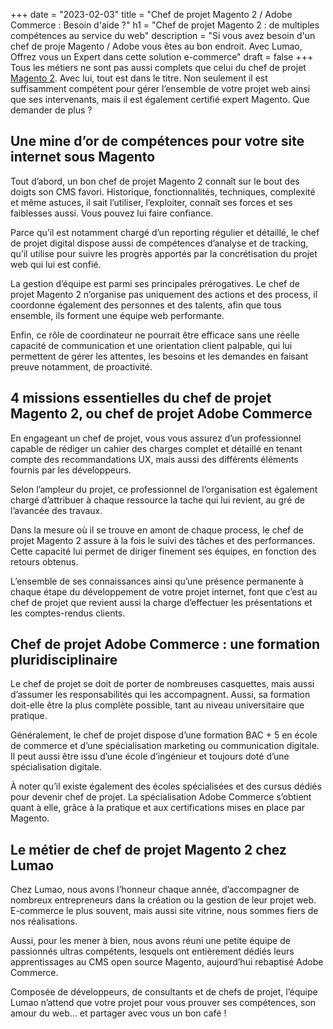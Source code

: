 +++
date = "2023-02-03"
title = "Chef de projet Magento 2 / Adobe Commerce : Besoin d'aide ?"
h1 = "Chef de projet Magento 2 : de multiples compétences au service du web"
description = "Si vous avez besoin d'un chef de proje Magento / Adobe vous êtes au bon endroit. Avec Lumao, Offrez vous un Expert dans cette solution e-commerce"
draft = false
+++
Tous les métiers ne sont pas aussi complets que celui du chef de projet [Magento 2](/ecommerce/cms/magento/). Avec lui, tout est dans le titre. Non seulement il est suffisamment compétent pour gérer l’ensemble de votre projet web ainsi que ses intervenants, mais il est également certifié expert Magento. Que demander de plus ?

## Une mine d’or de compétences pour votre site internet sous Magento

Tout d’abord, un bon chef de projet Magento 2 connaît sur le bout des doigts son CMS favori. Historique, fonctionnalités, techniques, complexité et même astuces, il sait l’utiliser, l’exploiter, connaît ses forces et ses faiblesses aussi. Vous pouvez lui faire confiance.

Parce qu’il est notamment chargé d’un reporting régulier et détaillé, le chef de projet digital dispose aussi de compétences d’analyse et de tracking, qu’il utilise pour suivre les progrès apportés par la concrétisation du projet web qui lui est confié.

La gestion d’équipe est parmi ses principales prérogatives. Le chef de projet Magento 2 n’organise pas uniquement des actions et des process, il coordonne également des personnes et des talents, afin que tous ensemble, ils forment une équipe web performante.

Enfin, ce rôle de coordinateur ne pourrait être efficace sans une réelle capacité de communication et une orientation client palpable, qui lui permettent de gérer les attentes, les besoins et les demandes en faisant preuve notamment, de proactivité.

## 4 missions essentielles du chef de projet Magento 2, ou chef de projet Adobe Commerce

En engageant un chef de projet, vous vous assurez d’un professionnel capable de rédiger un cahier des charges complet et détaillé en tenant compte des recommandations UX, mais aussi des différents éléments fournis par les développeurs.

Selon l’ampleur du projet, ce professionnel de l’organisation est également chargé d’attribuer à chaque ressource la tache qui lui revient, au gré de l’avancée des travaux.

Dans la mesure où il se trouve en amont de chaque process, le chef de projet Magento 2 assure à la fois le suivi des tâches et des performances. Cette capacité lui permet de diriger finement ses équipes, en fonction des retours obtenus.

L’ensemble de ses connaissances ainsi qu’une présence permanente à chaque étape du développement de votre projet internet, font que c’est au chef de projet que revient aussi la charge d’effectuer les présentations et les comptes-rendus clients.

## Chef de projet Adobe Commerce : une formation pluridisciplinaire

Le chef de projet se doit de porter de nombreuses casquettes, mais aussi d’assumer les responsabilités qui les accompagnent. Aussi, sa formation doit-elle être la plus complète possible, tant au niveau universitaire que pratique.

Généralement, le chef de projet dispose d’une formation BAC + 5 en école de commerce et d’une spécialisation marketing ou communication digitale. Il peut aussi être issu d’une école d’ingénieur et toujours doté d’une spécialisation digitale.

À noter qu’il existe également des écoles spécialisées et des cursus dédiés pour devenir chef de projet. La spécialisation Adobe Commerce s’obtient quant à elle, grâce à la pratique et aux certifications mises en place par Magento.

## Le métier de chef de projet Magento 2 chez Lumao

Chez Lumao, nous avons l’honneur chaque année, d’accompagner de nombreux entrepreneurs dans la création ou la gestion de leur projet web. E-commerce le plus souvent, mais aussi site vitrine, nous sommes fiers de nos réalisations.

Aussi, pour les mener à bien, nous avons réuni une petite équipe de passionnés ultras compétents, lesquels ont entièrement dédiés leurs apprentissages au CMS open source Magento, aujourd’hui rebaptisé Adobe Commerce.

Composée de développeurs, de consultants et de chefs de projet, l’équipe Lumao n’attend que votre projet pour vous prouver ses compétences, son amour du web… et partager avec vous un bon café !
 
